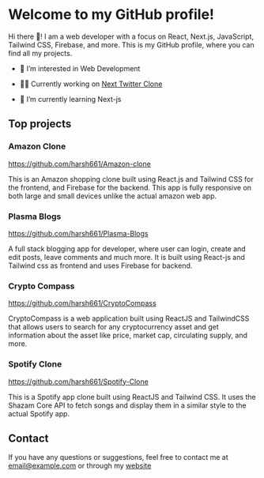 # Welcome to my GitHub profile!

Hi there :wave:! I am a web developer with a focus on React, Next.js, JavaScript, Tailwind CSS, Firebase, and more. This is my GitHub profile, where you can find all my projects.

* 👀 I’m interested in Web Development

* :man_technologist: Currently working on [Next Twitter Clone](https://github.com/harsh661/Twitter-clone)

* 🌱 I’m currently learning Next-js

## Top projects

### Amazon Clone

https://github.com/harsh661/Amazon-clone

This is an Amazon shopping clone built using React.js and Tailwind CSS for the frontend, and Firebase for the backend. This app is fully responsive on both large and small devices unlike the actual amazon web app.

### Plasma Blogs

https://github.com/harsh661/Plasma-Blogs

A full stack blogging app for developer, where user can login, create and edit posts, leave comments and much more. It is built using React-js and Tailwind css as frontend and uses Firebase for backend.

### Crypto Compass

https://github.com/harsh661/CryptoCompass

CryptoCompass is a web application built using ReactJS and TailwindCSS that allows users to search for any cryptocurrency asset and get information about the asset like price, market cap, circulating supply, and more.

### Spotify Clone
https://github.com/harsh661/Spotify-Clone

This is a Spotify app clone built using ReactJS and Tailwind CSS. It uses the Shazam Core API to fetch songs and display them in a similar style to the actual Spotify app.

## Contact

If you have any questions or suggestions, feel free to contact me at email@example.com or through my [website](https://plasmaharsh.netlify.app)
